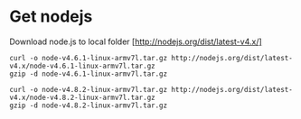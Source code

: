 # Get nodejs
Download node.js to local folder [http://nodejs.org/dist/latest-v4.x/] 
```
curl -o node-v4.6.1-linux-armv7l.tar.gz http://nodejs.org/dist/latest-v4.x/node-v4.6.1-linux-armv7l.tar.gz 
gzip -d node-v4.6.1-linux-armv7l.tar.gz
```

```
curl -o node-v4.8.2-linux-armv7l.tar.gz http://nodejs.org/dist/latest-v4.x/node-v4.8.2-linux-armv7l.tar.gz 
gzip -d node-v4.8.2-linux-armv7l.tar.gz
```



